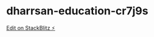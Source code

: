 # dharrsan-education-cr7j9s

[Edit on StackBlitz ⚡️](https://stackblitz.com/edit/dharrsan-education-cr7j9s)